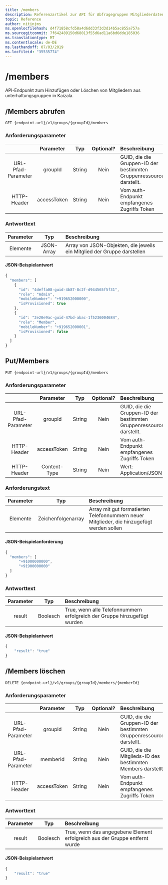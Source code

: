 ```yaml
---
title: /members
description: Referenzartikel zur API für Abfragegruppen Mitgliederdaten
topic: Reference
author: nitinjms
ms.openlocfilehash: d4f71858cfd58a4d6dd33f3d3d14b5ac855a757a
ms.sourcegitcommit: 7f642489150d68013f55d6ad11a6bd6dde185036
ms.translationtype: MT
ms.contentlocale: de-DE
ms.lasthandoff: 07/03/2019
ms.locfileid: "35535774"
---
```

# <a name="members"></a>/members
API-Endpunkt zum Hinzufügen oder Löschen von Mitgliedern aus unterhaltungsgruppen in Kaizala.

## <a name="get-members"></a>/Members abrufen

    GET {endpoint-url}/v1/groups/{groupId}/members

### <a name="request-parameters"></a>Anforderungsparameter

|  | Parameter | Typ | Optional? | Beschreibung |
| :---: | :---: | :---: | :---: | :--- |
| URL-Pfad-Parameter | groupId | String | Nein | GUID, die die Gruppen-ID der bestimmten Gruppenressource darstellt. |
| HTTP-Header | accessToken | String | Nein | Vom auth-Endpunkt empfangenes Zugriffs Token |

### <a name="response-body"></a>Antworttext

| Parameter | Typ | Beschreibung |
| :---: | :---: | :--- |
| Elemente | JSON-Array | Array von JSON-Objekten, die jeweils ein Mitglied der Gruppe darstellen |

#### <a name="sample-json-response"></a>JSON-Beispielantwort

```javascript
{
  "members": [
    {
      "id": "4deffa08-guid-4b87-8c2f-d944565f5f31",
      "role": "Admin",
      "mobileNumber": "+919652000000",
      "isProvisioned": true
    },
    {
      "id": "2e20e9ac-guid-47bd-abac-1f5236004684",
      "role": "Member",
      "mobileNumber": "+919652000001",
      "isProvisioned": false
    }
  ]
}
```

## <a name="put-members"></a>Put/Members

    PUT {endpoint-url}/v1/groups/{groupId}/members

### <a name="request-parameters"></a>Anforderungsparameter

|  | Parameter | Typ | Optional? | Beschreibung |
| :---: | :---: | :---: | :---: | :--- |
| URL-Pfad-Parameter | groupId | String | Nein | GUID, die die Gruppen-ID der bestimmten Gruppenressource darstellt. |
| HTTP-Header | accessToken | String | Nein | Vom auth-Endpunkt empfangenes Zugriffs Token |
| HTTP-Header | Content-Type | String | Nein | Wert: Application/JSON |

### <a name="request-body"></a>Anforderungstext

| Parameter | Typ | Beschreibung |
| :---: | :---: | :--- |
| Elemente | Zeichenfolgenarray | Array mit gut formatierten Telefonnummern neuer Mitglieder, die hinzugefügt werden sollen |

#### <a name="sample-json-request"></a>JSON-Beispielanforderung

```javascript
{
  "members": [
      "+91000000000",
      "+91900000000"
  ]
}
```

### <a name="response-body"></a>Antworttext

| Parameter | Typ | Beschreibung |
| :---: | :---: | :--- |
| result | Boolesch | True, wenn alle Telefonnummern erfolgreich der Gruppe hinzugefügt wurden |

#### <a name="sample-json-response"></a>JSON-Beispielantwort

```javascript
{
    "result": "true"
}
```

## <a name="delete-members"></a>/Members löschen

    DELETE {endpoint-url}/v1/groups/{groupId}/members/{memberId}

### <a name="request-parameters"></a>Anforderungsparameter

|  | Parameter | Typ | Optional? | Beschreibung |
| :---: | :---: | :---: | :---: | :--- |
| URL-Pfad-Parameter | groupId | String | Nein | GUID, die die Gruppen-ID der bestimmten Gruppenressource darstellt. |
| URL-Pfad-Parameter | memberId | String | Nein | GUID, die die Mitglieds-ID des bestimmten Members darstellt |
| HTTP-Header | accessToken | String | Nein | Vom auth-Endpunkt empfangenes Zugriffs Token |

### <a name="response-body"></a>Antworttext

| Parameter | Typ | Beschreibung |
| :---: | :---: | :--- |
| result | Boolesch | True, wenn das angegebene Element erfolgreich aus der Gruppe entfernt wurde |

#### <a name="sample-json-response"></a>JSON-Beispielantwort

```javascript
{
    "result": "true"
}
```
